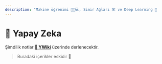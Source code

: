 ```yaml
---
description: "Makine öğrenimi 👨‍🏫💻, Sinir Ağları 🕸 ve Deep Learning 🧠 üzerine çalışmalarım."
---
```


# 🧠 Yapay Zeka

Şimdilik notlar [**📖 YWiki**](https://wiki.yemreak.com/) üzerinde derlenecektir.

> Buradaki içerikler eskidir 🤺
